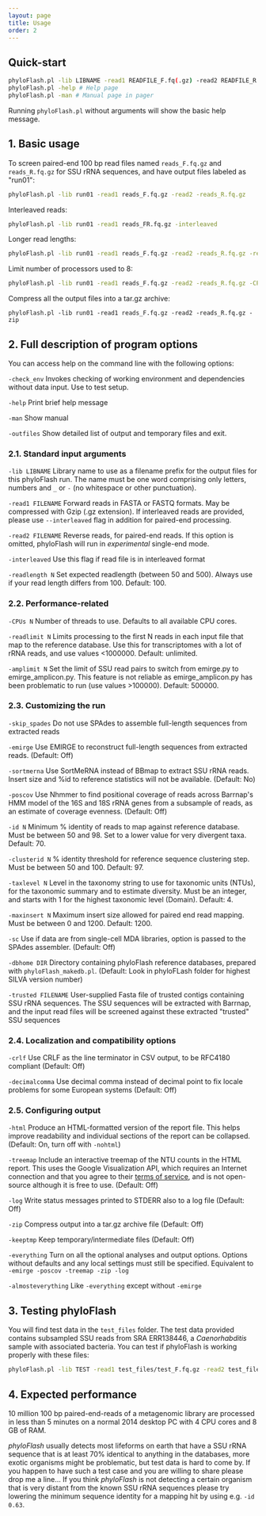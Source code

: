 ```yaml
---
layout: page
title: Usage
order: 2
---
```


## Quick-start

```bash
phyloFlash.pl -lib LIBNAME -read1 READFILE_F.fq(.gz) -read2 READFILE_R.fq(.gz) [options]
phyloFlash.pl -help # Help page
phyloFlash.pl -man # Manual page in pager
```

Running `phyloFlash.pl` without arguments will show the basic help message.

## 1. Basic usage

To screen paired-end 100 bp read files named `reads_F.fq.gz` and `reads_R.fq.gz` for SSU rRNA sequences, and have output files labeled as "run01":
```bash
phyloFlash.pl -lib run01 -read1 reads_F.fq.gz -read2 -reads_R.fq.gz
```

Interleaved reads:
```bash
phyloFlash.pl -lib run01 -read1 reads_FR.fq.gz -interleaved
```

Longer read lengths:
```bash
phyloFlash.pl -lib run01 -read1 reads_F.fq.gz -read2 -reads_R.fq.gz -readlength 150
```

Limit number of processors used to 8:
```bash
phyloFlash.pl -lib run01 -read1 reads_F.fq.gz -read2 -reads_R.fq.gz -CPUs 8
```

Compress all the output files into a tar.gz archive:
```
phyloFlash.pl -lib run01 -read1 reads_F.fq.gz -read2 -reads_R.fq.gz -zip
```

## 2. Full description of program options

You can access help on the command line with the following options:

`-check_env` Invokes checking of working environment and dependencies without data input. Use to test setup.

`-help` Print brief help message

`-man` Show manual

`-outfiles` Show detailed list of output and temporary files and exit.

### 2.1. Standard input arguments

`-lib LIBNAME` Library name to use as a filename prefix for the output files for this phyloFlash run. The name must be one word comprising only letters, numbers and `_` or `-` (no whitespace or other punctuation).

`-read1 FILENAME` Forward reads in FASTA or FASTQ formats. May be compressed with Gzip (.gz extension). If interleaved reads are provided, please use `--interleaved` flag in addition for paired-end processing.

`-read2 FILENAME` Reverse reads, for paired-end reads. If this option is omitted, phyloFlash will run in *experimental* single-end mode.

`-interleaved` Use this flag if read file is in interleaved format

`-readlength N` Set expected readlength (between 50 and 500). Always use if your read length differs from 100. Default: 100.

### 2.2. Performance-related

`-CPUs N` Number of threads to use. Defaults to all available CPU cores.

`-readlimit N` Limits processing to the first N reads in each input file that map to the reference database. Use this for transcriptomes with a lot of rRNA reads, and use values <1000000. Default: unlimited.

`-amplimit N` Set the limit of SSU read pairs to switch from emirge.py to emirge_amplicon.py. This feature is not reliable as emirge_amplicon.py has been problematic to run (use values >100000). Default: 500000.

### 2.3. Customizing the run

`-skip_spades` Do not use SPAdes to assemble full-length sequences from extracted reads

`-emirge` Use EMIRGE to reconstruct full-length sequences from extracted reads. (Default: Off)

`-sortmerna` Use SortMeRNA instead of BBmap to extract SSU rRNA reads. Insert size and %id to reference statistics will not be available. (Default: No)

`-poscov` Use Nhmmer to find positional coverage of reads across Barrnap's HMM model of the 16S and 18S rRNA genes from a subsample of reads, as an estimate of coverage evenness. (Default: Off)

`-id N` Minimum % identity of reads to map against reference database. Must be between 50 and 98. Set to a lower value for very divergent taxa. Default: 70.

`-clusterid N` % identity threshold for reference sequence clustering step. Must be between 50 and 100. Default: 97.

`-taxlevel N` Level in the taxonomy string to use for taxonomic units (NTUs), for the taxonomic summary and to estimate diversity. Must be an integer, and starts with 1 for the highest taxonomic level (Domain). Default: 4.

`-maxinsert N` Maximum insert size allowed for paired end read mapping. Must be between 0 and 1200. Default: 1200.

`-sc` Use if data are from single-cell MDA libraries, option is passed to the SPAdes assembler. (Default: Off)

`-dbhome DIR` Directory containing phyloFlash reference databases, prepared with `phyloFlash_makedb.pl`. (Default: Look in phyloFLash folder for highest SILVA version number)

`-trusted FILENAME` User-supplied Fasta file of trusted contigs containing SSU rRNA sequences. The SSU sequences will be extracted with Barrnap, and the input read files will be screened against these extracted "trusted" SSU sequences

### 2.4. Localization and compatibility options

`-crlf` Use CRLF as the line terminator in CSV output, to be RFC4180 compliant (Default: Off)

`-decimalcomma` Use decimal comma instead of decimal point to fix locale problems for some European systems (Default: Off)

### 2.5. Configuring output

`-html` Produce an HTML-formatted version of the report file. This helps improve readability and individual sections of the report can be collapsed. (Default: On, turn off with `-nohtml`)

`-treemap` Include an interactive treemap of the NTU counts in the HTML report. This uses the Google Visualization API, which requires an Internet connection and that you agree to their [terms of service](https://developers.google.com/chart/terms), and is not open-source although it is free to use. (Default: Off)

`-log` Write status messages printed to STDERR also to a log file (Default: Off)

`-zip` Compress output into a tar.gz archive file (Default: Off)

`-keeptmp` Keep temporary/intermediate files (Default: Off)

`-everything` Turn on all the optional analyses and output options. Options without defaults and any local settings must still be specified. Equivalent to `-emirge -poscov -treemap -zip -log`

`-almosteverything` Like `-everything` except without `-emirge`

## 3. Testing phyloFlash

You will find test data in the `test_files` folder. The test data provided contains subsampled SSU reads from SRA ERR138446, a *Caenorhabditis* sample with associated bacteria. You can test if phyloFlash is working properly with these files:

```bash
phyloFlash.pl -lib TEST -read1 test_files/test_F.fq.gz -read2 test_files/test_R.fq.gz
```

## 4. Expected performance

10 million 100 bp paired-end-reads of a metagenomic library are processed in less than 5 minutes on a normal 2014 desktop PC with 4 CPU cores and 8 GB of RAM.

*phyloFlash* usually detects most lifeforms on earth that have a SSU rRNA sequence that is at least 70% identical to anything in the databases, more exotic organisms might be problematic, but test data is hard to come by. If you happen to have such a test case and you are willing to share please drop me a line... If you think *phyloFlash* is not detecting a certain organism that is very distant from the known SSU rRNA sequences please try lowering the minimum sequence identity for a mapping hit by using e.g. `-id 0.63`.
